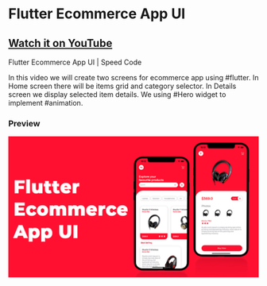 # Flutter Ecommerce App UI

## [Watch it on YouTube](https://youtu.be/bCAOaP5O2UY)

Flutter Ecommerce App UI | Speed Code

In this video we will create two screens for ecommerce app using #flutter. In Home screen there will be items grid and category selector. In Details screen we display selected item details. We using #Hero widget to implement #animation.

### Preview

![App UI](/preview.jpg)
